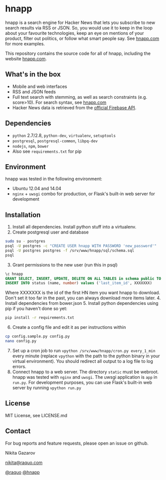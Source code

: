 hnapp
=====

hnapp is a search engine for Hacker News that lets you subscribe to new search results via RSS or JSON. So, you would use it to keep in the loop about your favourite technologies, keep an eye on mentions of your product, filter out politics, or follow what smart people say. See [hnapp.com](http://hnapp.com) for more examples.

This repository contains the source code for all of hnapp, including the website [hnapp.com](http://hnapp.com).


What's in the box
-----------------

- Mobile and web interfaces
- RSS and JSON feeds
- Full text search with stemming, as well as search constraints (e.g. score>10). For search syntax, see [hnapp.com](http://hnapp.com)
- Hacker News data is retrieved from the [official Firebase API](https://github.com/HackerNews/API).


Dependencies
------------

- ```python``` 2.7/2.8, ```python-dev```, ```virtualenv```, ```setuptools```
- ```postgresql```, ```postgresql-common```, ```libpq-dev```
- ```nodejs```, ```npm```, ```bower```
- Also see ```requirements.txt``` for pip


Environment
-----------
hnapp was tested in the following environment:
- Ubuntu 12.04 and 14.04
- ```nginx``` + ```uwsgi``` combo for production, or Flask's built-in web server for development


Installation
------------

1. Install all dependencies. Install python stuff into a virtualenv.
2. Create postgresql user and database
```bash
sudo su - postgres
psql -U postgres -c "CREATE USER hnapp WITH PASSWORD 'new_password'"
psql -U postgres postgres -f /srv/www/hnapp/sql/schema.sql
psql
```
3. Grant permissions to the new user (run this in psql)
```sql
\c hnapp
GRANT SELECT, INSERT, UPDATE, DELETE ON ALL TABLES in schema public TO hnapp
INSERT INTO status (name, number) values ('last_item_id', XXXXXXX)
```
Where XXXXXXX is the id of the first HN item you want hnapp to download. Don't set it too far in the past, you can always download more items later.
4. Install dependencies from bower.json
5. Install python dependencies using pip if you haven't done so yet:
```bash
pip install -r requirements.txt
```
6. Create a config file and edit it as per instructions within
```bash
cp config.sample.py config.py
nano config.py
```
7. Set up a cron job to run ```vpython /srv/www/hnapp/cron.py every_1_min``` every minute (replace ```vpython``` with the path to the python binary in your virtual environment). You should redirect all output to a log file to log errors.
8. Connect hnapp to a web server. The directory ```static``` must be webroot. hnapp was tested with ```nginx``` and ```uwsgi```. The uwsgi application is ```app``` in ```run.py```. For development purposes, you can use Flask's built-in web server by running ```vpython run.py```


License
--------------------------------
MIT License, see LICENSE.md


Contact
-------
For bug reports and feature requests, please open an issue on github.

Nikita Gazarov

[nikita@raquo.com](mailto:nikita@raquo.com)

[@raquo](http://twitter.com/raquo) [@hnapp](http://twitter.com/hnapp)

